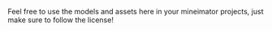 Feel free to use the models and assets here in your mineimator projects, just make sure to follow the license!
